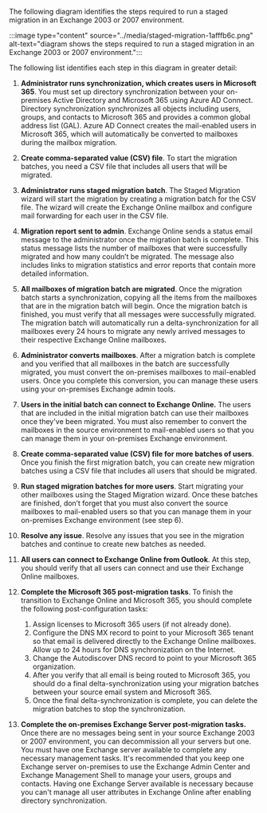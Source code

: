 The following diagram identifies the steps required to run a staged migration in an Exchange 2003 or 2007 environment.

:::image type="content" source="../media/staged-migration-1afffb6c.png" alt-text="diagram shows the steps required to run a staged migration in an Exchange 2003 or 2007 environment.":::


The following list identifies each step in this diagram in greater detail:

1.  **Administrator runs synchronization, which creates users in Microsoft 365**. You must set up directory synchronization between your on-premises Active Directory and Microsoft 365 using Azure AD Connect. Directory synchronization synchronizes all objects including users, groups, and contacts to Microsoft 365 and provides a common global address list (GAL). Azure AD Connect creates the mail-enabled users in Microsoft 365, which will automatically be converted to mailboxes during the mailbox migration.
2.  **Create comma-separated value (CSV) file**. To start the migration batches, you need a CSV file that includes all users that will be migrated.
3.  **Administrator runs staged migration batch**. The Staged Migration wizard will start the migration by creating a migration batch for the CSV file. The wizard will create the Exchange Online mailbox and configure mail forwarding for each user in the CSV file.
4.  **Migration report sent to admin**. Exchange Online sends a status email message to the administrator once the migration batch is complete. This status message lists the number of mailboxes that were successfully migrated and how many couldn’t be migrated. The message also includes links to migration statistics and error reports that contain more detailed information.
5.  **All mailboxes of migration batch are migrated**. Once the migration batch starts a synchronization, copying all the items from the mailboxes that are in the migration batch will begin. Once the migration batch is finished, you must verify that all messages were successfully migrated. The migration batch will automatically run a delta-synchronization for all mailboxes every 24 hours to migrate any newly arrived messages to their respective Exchange Online mailboxes.
6.  **Administrator converts mailboxes**. After a migration batch is complete and you verified that all mailboxes in the batch are successfully migrated, you must convert the on-premises mailboxes to mail-enabled users. Once you complete this conversion, you can manage these users using your on-premises Exchange admin tools.
7.  **Users in the initial batch can connect to Exchange Online.** The users that are included in the initial migration batch can use their mailboxes once they've been migrated. You must also remember to convert the mailboxes in the source environment to mail-enabled users so that you can manage them in your on-premises Exchange environment.
8.  **Create comma-separated value (CSV) file for more batches of users**. Once you finish the first migration batch, you can create new migration batches using a CSV file that includes all users that should be migrated.
9.  **Run staged migration batches for more users**. Start migrating your other mailboxes using the Staged Migration wizard. Once these batches are finished, don’t forget that you must also convert the source mailboxes to mail-enabled users so that you can manage them in your on-premises Exchange environment (see step 6).
10. **Resolve any issue**. Resolve any issues that you see in the migration batches and continue to create new batches as needed.
11. **All users can connect to Exchange Online from Outlook**. At this step, you should verify that all users can connect and use their Exchange Online mailboxes.
12. **Complete the Microsoft 365 post-migration tasks**. To finish the transition to Exchange Online and Microsoft 365, you should complete the following post-configuration tasks:
    
    1.  Assign licenses to Microsoft 365 users (if not already done).
    2.  Configure the DNS MX record to point to your Microsoft 365 tenant so that email is delivered directly to the Exchange Online mailboxes. Allow up to 24 hours for DNS synchronization on the Internet.
    3.  Change the Autodiscover DNS record to point to your Microsoft 365 organization.
    4.  After you verify that all email is being routed to Microsoft 365, you should do a final delta-synchronization using your migration batches between your source email system and Microsoft 365.
    5.  Once the final delta-synchronization is complete, you can delete the migration batches to stop the synchronization.
13. **Complete the on-premises Exchange Server post-migration tasks.** Once there are no messages being sent in your source Exchange 2003 or 2007 environment, you can decommission all your servers but one. You must have one Exchange server available to complete any necessary management tasks. It's recommended that you keep one Exchange server on-premises to use the Exchange Admin Center and Exchange Management Shell to manage your users, groups and contacts. Having one Exchange Server available is necessary because you can't manage all user attributes in Exchange Online after enabling directory synchronization.
